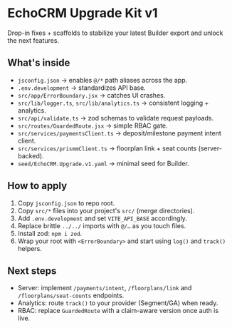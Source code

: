 # EchoCRM Upgrade Kit v1

Drop-in fixes + scaffolds to stabilize your latest Builder export and unlock the next features.

## What's inside
- `jsconfig.json` → enables `@/*` path aliases across the app.
- `.env.development` → standardizes API base.
- `src/app/ErrorBoundary.jsx` → catches UI crashes.
- `src/lib/logger.ts`, `src/lib/analytics.ts` → consistent logging + analytics.
- `src/api/validate.ts` → zod schemas to validate request payloads.
- `src/routes/GuardedRoute.jsx` → simple RBAC gate.
- `src/services/paymentsClient.ts` → deposit/milestone payment intent client.
- `src/services/prismmClient.ts` → floorplan link + seat counts (server-backed).
- `seed/EchoCRM.Upgrade.v1.yaml` → minimal seed for Builder.

## How to apply
1) Copy `jsconfig.json` to repo root.
2) Copy `src/*` files into your project's `src/` (merge directories).
3) Add `.env.development` and set `VITE_API_BASE` accordingly.
4) Replace brittle `../../` imports with `@/…` as you touch files.
5) Install zod: `npm i zod`.
6) Wrap your root with `<ErrorBoundary>` and start using `log()` and `track()` helpers.

## Next steps
- Server: implement `/payments/intent`, `/floorplans/link` and `/floorplans/seat-counts` endpoints.
- Analytics: route `track()` to your provider (Segment/GA) when ready.
- RBAC: replace `GuardedRoute` with a claim-aware version once auth is live.
